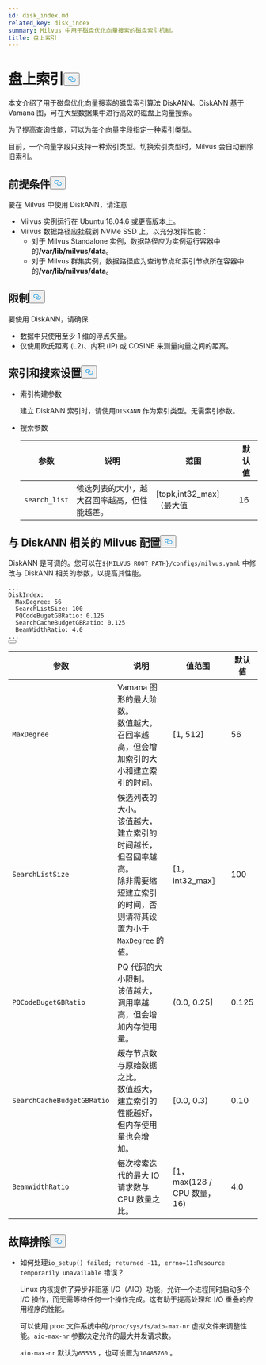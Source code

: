 ```yaml
---
id: disk_index.md
related_key: disk_index
summary: Milvus 中用于磁盘优化向量搜索的磁盘索引机制。
title: 盘上索引
---
```

<h1 id="On-disk-Index" class="common-anchor-header">盘上索引<button data-href="#On-disk-Index" class="anchor-icon" translate="no">
      <svg translate="no"
        aria-hidden="true"
        focusable="false"
        height="20"
        version="1.1"
        viewBox="0 0 16 16"
        width="16"
      >
        <path
          fill="#0092E4"
          fill-rule="evenodd"
          d="M4 9h1v1H4c-1.5 0-3-1.69-3-3.5S2.55 3 4 3h4c1.45 0 3 1.69 3 3.5 0 1.41-.91 2.72-2 3.25V8.59c.58-.45 1-1.27 1-2.09C10 5.22 8.98 4 8 4H4c-.98 0-2 1.22-2 2.5S3 9 4 9zm9-3h-1v1h1c1 0 2 1.22 2 2.5S13.98 12 13 12H9c-.98 0-2-1.22-2-2.5 0-.83.42-1.64 1-2.09V6.25c-1.09.53-2 1.84-2 3.25C6 11.31 7.55 13 9 13h4c1.45 0 3-1.69 3-3.5S14.5 6 13 6z"
        ></path>
      </svg>
    </button></h1><p>本文介绍了用于磁盘优化向量搜索的磁盘索引算法 DiskANN。DiskANN 基于 Vamana 图，可在大型数据集中进行高效的磁盘上向量搜索。</p>
<p>为了提高查询性能，可以为每个向量字段<a href="/docs/zh/index-vector-fields.md">指定一种索引类型</a>。</p>
<div class="alert note"> 
目前，一个向量字段只支持一种索引类型。切换索引类型时，Milvus 会自动删除旧索引。</div>
<h2 id="Prerequisites" class="common-anchor-header">前提条件<button data-href="#Prerequisites" class="anchor-icon" translate="no">
      <svg translate="no"
        aria-hidden="true"
        focusable="false"
        height="20"
        version="1.1"
        viewBox="0 0 16 16"
        width="16"
      >
        <path
          fill="#0092E4"
          fill-rule="evenodd"
          d="M4 9h1v1H4c-1.5 0-3-1.69-3-3.5S2.55 3 4 3h4c1.45 0 3 1.69 3 3.5 0 1.41-.91 2.72-2 3.25V8.59c.58-.45 1-1.27 1-2.09C10 5.22 8.98 4 8 4H4c-.98 0-2 1.22-2 2.5S3 9 4 9zm9-3h-1v1h1c1 0 2 1.22 2 2.5S13.98 12 13 12H9c-.98 0-2-1.22-2-2.5 0-.83.42-1.64 1-2.09V6.25c-1.09.53-2 1.84-2 3.25C6 11.31 7.55 13 9 13h4c1.45 0 3-1.69 3-3.5S14.5 6 13 6z"
        ></path>
      </svg>
    </button></h2><p>要在 Milvus 中使用 DiskANN，请注意</p>
<ul>
<li>Milvus 实例运行在 Ubuntu 18.04.6 或更高版本上。</li>
<li>Milvus 数据路径应挂载到 NVMe SSD 上，以充分发挥性能：<ul>
<li>对于 Milvus Standalone 实例，数据路径应为实例运行容器中的<strong>/var/lib/milvus/data</strong>。</li>
<li>对于 Milvus 群集实例，数据路径应为查询节点和索引节点所在容器中的<strong>/var/lib/milvus/data</strong>。</li>
</ul></li>
</ul>
<h2 id="Limits" class="common-anchor-header">限制<button data-href="#Limits" class="anchor-icon" translate="no">
      <svg translate="no"
        aria-hidden="true"
        focusable="false"
        height="20"
        version="1.1"
        viewBox="0 0 16 16"
        width="16"
      >
        <path
          fill="#0092E4"
          fill-rule="evenodd"
          d="M4 9h1v1H4c-1.5 0-3-1.69-3-3.5S2.55 3 4 3h4c1.45 0 3 1.69 3 3.5 0 1.41-.91 2.72-2 3.25V8.59c.58-.45 1-1.27 1-2.09C10 5.22 8.98 4 8 4H4c-.98 0-2 1.22-2 2.5S3 9 4 9zm9-3h-1v1h1c1 0 2 1.22 2 2.5S13.98 12 13 12H9c-.98 0-2-1.22-2-2.5 0-.83.42-1.64 1-2.09V6.25c-1.09.53-2 1.84-2 3.25C6 11.31 7.55 13 9 13h4c1.45 0 3-1.69 3-3.5S14.5 6 13 6z"
        ></path>
      </svg>
    </button></h2><p>要使用 DiskANN，请确保</p>
<ul>
<li>数据中只使用至少 1 维的浮点矢量。</li>
<li>仅使用欧氏距离 (L2)、内积 (IP) 或 COSINE 来测量向量之间的距离。</li>
</ul>
<h2 id="Index-and-search-settings" class="common-anchor-header">索引和搜索设置<button data-href="#Index-and-search-settings" class="anchor-icon" translate="no">
      <svg translate="no"
        aria-hidden="true"
        focusable="false"
        height="20"
        version="1.1"
        viewBox="0 0 16 16"
        width="16"
      >
        <path
          fill="#0092E4"
          fill-rule="evenodd"
          d="M4 9h1v1H4c-1.5 0-3-1.69-3-3.5S2.55 3 4 3h4c1.45 0 3 1.69 3 3.5 0 1.41-.91 2.72-2 3.25V8.59c.58-.45 1-1.27 1-2.09C10 5.22 8.98 4 8 4H4c-.98 0-2 1.22-2 2.5S3 9 4 9zm9-3h-1v1h1c1 0 2 1.22 2 2.5S13.98 12 13 12H9c-.98 0-2-1.22-2-2.5 0-.83.42-1.64 1-2.09V6.25c-1.09.53-2 1.84-2 3.25C6 11.31 7.55 13 9 13h4c1.45 0 3-1.69 3-3.5S14.5 6 13 6z"
        ></path>
      </svg>
    </button></h2><ul>
<li><p>索引构建参数</p>
<p>建立 DiskANN 索引时，请使用<code translate="no">DISKANN</code> 作为索引类型。无需索引参数。</p></li>
<li><p>搜索参数</p>
<table>
<thead>
<tr><th>参数</th><th>说明</th><th>范围</th><th>默认值</th></tr>
</thead>
<tbody>
<tr><td><code translate="no">search_list</code></td><td>候选列表的大小，越大召回率越高，但性能越差。</td><td>[topk,int32_max]（最大值</td><td>16</td></tr>
</tbody>
</table>
</li>
</ul>
<h2 id="DiskANN-related-Milvus-configurations" class="common-anchor-header">与 DiskANN 相关的 Milvus 配置<button data-href="#DiskANN-related-Milvus-configurations" class="anchor-icon" translate="no">
      <svg translate="no"
        aria-hidden="true"
        focusable="false"
        height="20"
        version="1.1"
        viewBox="0 0 16 16"
        width="16"
      >
        <path
          fill="#0092E4"
          fill-rule="evenodd"
          d="M4 9h1v1H4c-1.5 0-3-1.69-3-3.5S2.55 3 4 3h4c1.45 0 3 1.69 3 3.5 0 1.41-.91 2.72-2 3.25V8.59c.58-.45 1-1.27 1-2.09C10 5.22 8.98 4 8 4H4c-.98 0-2 1.22-2 2.5S3 9 4 9zm9-3h-1v1h1c1 0 2 1.22 2 2.5S13.98 12 13 12H9c-.98 0-2-1.22-2-2.5 0-.83.42-1.64 1-2.09V6.25c-1.09.53-2 1.84-2 3.25C6 11.31 7.55 13 9 13h4c1.45 0 3-1.69 3-3.5S14.5 6 13 6z"
        ></path>
      </svg>
    </button></h2><p>DiskANN 是可调的。您可以在<code translate="no">${MILVUS_ROOT_PATH}/configs/milvus.yaml</code> 中修改与 DiskANN 相关的参数，以提高其性能。</p>
<pre><code translate="no" class="language-YAML"><span class="hljs-string">...</span>
<span class="hljs-attr">DiskIndex:</span>
  <span class="hljs-attr">MaxDegree:</span> <span class="hljs-number">56</span>
  <span class="hljs-attr">SearchListSize:</span> <span class="hljs-number">100</span>
  <span class="hljs-attr">PQCodeBugetGBRatio:</span> <span class="hljs-number">0.125</span>
  <span class="hljs-attr">SearchCacheBudgetGBRatio:</span> <span class="hljs-number">0.125</span>
  <span class="hljs-attr">BeamWidthRatio:</span> <span class="hljs-number">4.0</span>
<span class="hljs-string">...</span>
<button class="copy-code-btn"></button></code></pre>
<table>
<thead>
<tr><th>参数</th><th>说明</th><th>值范围</th><th>默认值</th></tr>
</thead>
<tbody>
<tr><td><code translate="no">MaxDegree</code></td><td>Vamana 图形的最大阶数。 <br/> 数值越大，召回率越高，但会增加索引的大小和建立索引的时间。</td><td>[1, 512]</td><td>56</td></tr>
<tr><td><code translate="no">SearchListSize</code></td><td>候选列表的大小。 <br/> 该值越大，建立索引的时间越长，但召回率越高。 <br/> 除非需要缩短建立索引的时间，否则请将其设置为小于<code translate="no">MaxDegree</code> 的值。</td><td>[1，int32_max］</td><td>100</td></tr>
<tr><td><code translate="no">PQCodeBugetGBRatio</code></td><td>PQ 代码的大小限制。 <br/> 该值越大，调用率越高，但会增加内存使用量。</td><td>(0.0, 0.25]</td><td>0.125</td></tr>
<tr><td><code translate="no">SearchCacheBudgetGBRatio</code></td><td>缓存节点数与原始数据之比。 <br/> 数值越大，建立索引的性能越好，但内存使用量也会增加。</td><td>[0.0, 0.3)</td><td>0.10</td></tr>
<tr><td><code translate="no">BeamWidthRatio</code></td><td>每次搜索迭代的最大 IO 请求数与 CPU 数量之比。</td><td>[1，max(128 / CPU 数量，16)</td><td>4.0</td></tr>
</tbody>
</table>
<h2 id="Troubleshooting" class="common-anchor-header">故障排除<button data-href="#Troubleshooting" class="anchor-icon" translate="no">
      <svg translate="no"
        aria-hidden="true"
        focusable="false"
        height="20"
        version="1.1"
        viewBox="0 0 16 16"
        width="16"
      >
        <path
          fill="#0092E4"
          fill-rule="evenodd"
          d="M4 9h1v1H4c-1.5 0-3-1.69-3-3.5S2.55 3 4 3h4c1.45 0 3 1.69 3 3.5 0 1.41-.91 2.72-2 3.25V8.59c.58-.45 1-1.27 1-2.09C10 5.22 8.98 4 8 4H4c-.98 0-2 1.22-2 2.5S3 9 4 9zm9-3h-1v1h1c1 0 2 1.22 2 2.5S13.98 12 13 12H9c-.98 0-2-1.22-2-2.5 0-.83.42-1.64 1-2.09V6.25c-1.09.53-2 1.84-2 3.25C6 11.31 7.55 13 9 13h4c1.45 0 3-1.69 3-3.5S14.5 6 13 6z"
        ></path>
      </svg>
    </button></h2><ul>
<li><p>如何处理<code translate="no">io_setup() failed; returned -11, errno=11:Resource temporarily unavailable</code> 错误？</p>
<p>Linux 内核提供了异步非阻塞 I/O（AIO）功能，允许一个进程同时启动多个 I/O 操作，而无需等待任何一个操作完成。这有助于提高处理和 I/O 重叠的应用程序的性能。</p>
<p>可以使用 proc 文件系统中的<code translate="no">/proc/sys/fs/aio-max-nr</code> 虚拟文件来调整性能。<code translate="no">aio-max-nr</code> 参数决定允许的最大并发请求数。</p>
<p><code translate="no">aio-max-nr</code> 默认为<code translate="no">65535</code> ，也可设置为<code translate="no">10485760</code> 。</p></li>
</ul>
